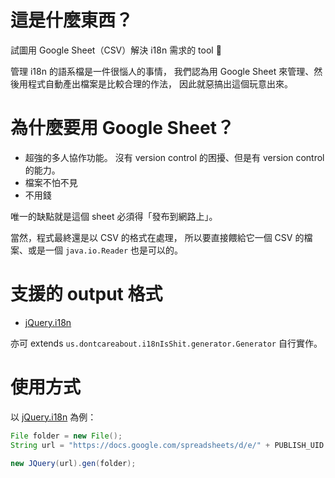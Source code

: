 這是什麼東西？
==============

試圖用 Google Sheet（CSV）解決 i18n 需求的 tool :dancer:

管理 i18n 的語系檔是一件很惱人的事情，
我們認為用 Google Sheet 來管理、然後用程式自動產出檔案是比較合理的作法，
因此就惡搞出這個玩意出來。


為什麼要用 Google Sheet？
=========================

* 超強的多人協作功能。
	沒有 version control 的困擾、但是有 version control 的能力。
* 檔案不怕不見
* 不用錢

唯一的缺點就是這個 sheet 必須得「發布到網路上」。

當然，程式最終還是以 CSV 的格式在處理，
所以要直接餵給它一個 CSV 的檔案、或是一個 `java.io.Reader` 也是可以的。


支援的 output 格式
==================

* [jQuery.i18n]

亦可 extends `us.dontcareabout.i18nIsShit.generator.Generator` 自行實作。


使用方式
========

以 [jQuery.i18n] 為例：

```Java
File folder = new File();
String url = "https://docs.google.com/spreadsheets/d/e/" + PUBLISH_UID + "/pub?output=csv";

new JQuery(url).gen(folder);
```


[jQuery.i18n]: https://github.com/wikimedia/jquery.i18n
